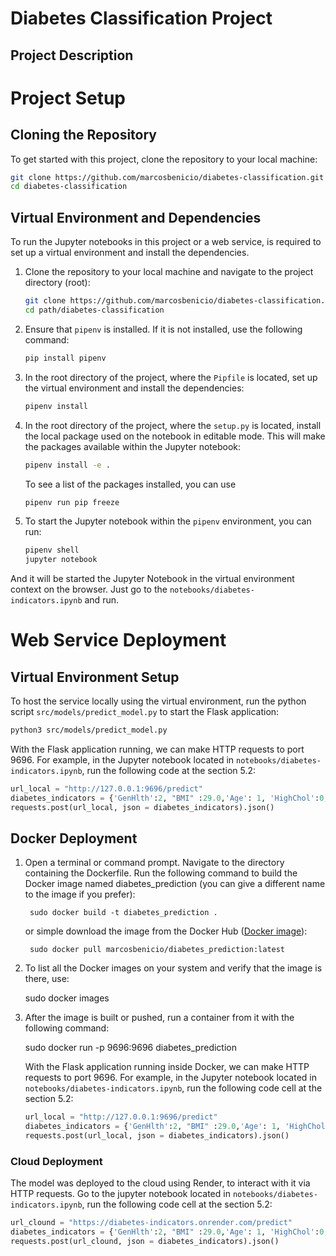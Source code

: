 # Diabetes Classification Project

## Project Description



# Project Setup


## Cloning the Repository

To get started with this project, clone the repository to your local machine:

```sh
git clone https://github.com/marcosbenicio/diabetes-classification.git
cd diabetes-classification
```


## Virtual Environment and Dependencies

To run the Jupyter notebooks in this project or a web service, is required to set up a virtual environment and install the dependencies.

1. Clone the repository to your local machine and navigate to the project directory (root):

    ```sh
    git clone https://github.com/marcosbenicio/diabetes-classification.git
    cd path/diabetes-classification
    ```

2. Ensure that `pipenv` is installed. If it is not installed, use the following command:

    ```sh
    pip install pipenv
    ```

3. In the root directory of the project, where the `Pipfile` is located, set up the virtual environment and install the dependencies:

    ```sh
    pipenv install
    ```

4. In the root directory of the project, where the `setup.py` is located, install the local package used on the notebook in editable mode. This will make the packages available within the Jupyter notebook:

    ```sh
    pipenv install -e .
    ```

    To see a list of the packages installed, you can use

    ```sh
    pipenv run pip freeze
    ```


5. To start the Jupyter notebook within the `pipenv` environment, you can run:

    ```sh
    pipenv shell
    jupyter notebook
    ```
    
And it will be started the Jupyter Notebook in the virtual environment context on the browser. Just go to the `notebooks/diabetes-indicators.ipynb` and run.

# Web Service Deployment

## Virtual Environment Setup

To host the service locally using the virtual environment, run the python script `src/models/predict_model.py`  to start the Flask application:

```sh
python3 src/models/predict_model.py
```

With the Flask application running, we can make HTTP requests to port 9696. For example, in the Jupyter notebook located in `notebooks/diabetes-indicators.ipynb`, run the following code at the section 5.2:

```python
url_local = "http://127.0.0.1:9696/predict"
diabetes_indicators = {'GenHlth':2, "BMI" :29.0,'Age': 1, 'HighChol':0, 'HighBP':0 }
requests.post(url_local, json = diabetes_indicators).json()
```

## Docker Deployment

1. Open a terminal or command prompt. Navigate to the directory containing the Dockerfile. Run the following command to build the Docker image named diabetes_prediction (you can give a different name to the image if you prefer):

        sudo docker build -t diabetes_prediction .

    or simple download the image from the Docker Hub ([Docker image](https://hub.docker.com/r/marcosbenicio/diabetes_prediction/tags)):

        sudo docker pull marcosbenicio/diabetes_prediction:latest

2. To list all the Docker images on your system and verify that the image is there, use:

     sudo docker images

3. After the image is built or pushed, run a container from it with the following command:

     sudo docker run -p 9696:9696 diabetes_prediction

    With the Flask application running inside Docker, we can make HTTP requests to port 9696. For example, in the Jupyter notebook located in `notebooks/diabetes-indicators.ipynb`, run the following code cell at the section 5.2: 

    ```python
    url_local = "http://127.0.0.1:9696/predict"
    diabetes_indicators = {'GenHlth':2, "BMI" :29.0,'Age': 1, 'HighChol':0, 'HighBP':0 }
    requests.post(url_local, json = diabetes_indicators).json()
    ```

### Cloud Deployment

The model was deployed to the cloud using Render, to interact with it via HTTP requests. Go to the jupyter notebook located in `notebooks/diabetes-indicators.ipynb`, run the following code cell at the section 5.2: 

```python
url_clound = "https://diabetes-indicators.onrender.com/predict"
diabetes_indicators = {'GenHlth':2, "BMI" :29.0,'Age': 1, 'HighChol':0, 'HighBP':0 }
requests.post(url_clound, json = diabetes_indicators).json()
```




